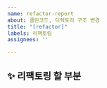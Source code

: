 ```yaml
---
name: refactor-report
about: 클린코드, 디렉토리 구조 변경
title: "[refactor]"
labels: 리팩토링
assignees: ''

---
```


## ✨ 리팩토링 할 부분

<br>
